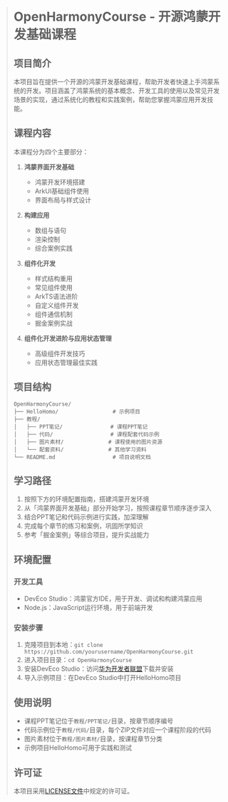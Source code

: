 

> # OpenHarmonyCourse - 开源鸿蒙开发基础课程
> 
> ## 项目简介
> 
> 本项目旨在提供一个开源的鸿蒙开发基础课程，帮助开发者快速上手鸿蒙系统的开发。项目涵盖了鸿蒙系统的基本概念、开发工具的使用以及常见开发场景的实现，通过系统化的教程和实践案例，帮助您掌握鸿蒙应用开发技能。
> 
> ## 课程内容
> 
> 本课程分为四个主要部分：
> 
> 1. **鸿蒙界面开发基础**
>    - 鸿蒙开发环境搭建
>    - ArkUI基础组件使用
>    - 界面布局与样式设计
> 
> 2. **构建应用**
>    - 数组与语句
>    - 渲染控制
>    - 综合案例实践
> 
> 3. **组件化开发**
>    - 样式结构重用
>    - 常见组件使用
>    - ArkTS语法进阶
>    - 自定义组件开发
>    - 组件通信机制
>    - 掘金案例实战
> 
> 4. **组件化开发进阶与应用状态管理**
>    - 高级组件开发技巧
>    - 应用状态管理最佳实践
> 
> ## 项目结构
> 
> ```
> OpenHarmonyCourse/
> ├── HelloHomo/                 # 示例项目
> ├── 教程/
> │   ├── PPT笔记/               # 课程PPT笔记
> │   ├── 代码/                  # 课程配套代码示例
> │   ├── 图片素材/              # 课程使用的图片资源
> │   └── 配套资料/              # 其他学习资料
> └── README.md                  # 项目说明文档
> ```
> 
> ## 学习路径
> 
> 1. 按照下方的环境配置指南，搭建鸿蒙开发环境
> 2. 从「鸿蒙界面开发基础」部分开始学习，按照课程章节顺序逐步深入
> 3. 结合PPT笔记和代码示例进行实践，加深理解
> 4. 完成每个章节的练习和案例，巩固所学知识
> 5. 参考「掘金案例」等综合项目，提升实战能力
> 
> ## 环境配置
> 
> ### 开发工具
> 
> - DevEco Studio：鸿蒙官方IDE，用于开发、调试和构建鸿蒙应用
> - Node.js：JavaScript运行环境，用于前端开发
> 
> ### 安装步骤
> 
> 1. 克隆项目到本地：`git clone https://github.com/yourusername/OpenHarmonyCourse.git`
> 2. 进入项目目录：`cd OpenHarmonyCourse`
> 3. 安装DevEco Studio：访问[华为开发者联盟](https://developer.harmonyos.com/)下载并安装
> 4. 导入示例项目：在DevEco Studio中打开HelloHomo项目
> 
> ## 使用说明
> 
> - 课程PPT笔记位于`教程/PPT笔记/`目录，按章节顺序编号
> - 代码示例位于`教程/代码/`目录，每个ZIP文件对应一个课程阶段的代码
> - 图片素材位于`教程/图片素材/`目录，按课程章节分类
> - 示例项目HelloHomo可用于实践和测试
> 
> 
> ## 许可证
> 
> 本项目采用[LICENSE文件](LICENSE)中规定的许可证。
> 
> 
